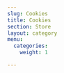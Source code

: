 ```yaml
---
slug: Cookies
title: Cookies
section: Store
layout: category
menu:
  categories:
    weight: 1

---
```

